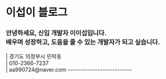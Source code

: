 <div container>
  <h1>이섭이 블로그</h1>
  <h3>안녕하세요, 신입 개발자 이이섭입니다.<br>
  배우며 성장하고, 도움을 줄 수 있는 개발자가 되고 싶습니다.</h3>
  | 경기도 의정부시 민락동 <br>
  | 010-2366-7237 <br>
  | aa990724@naver.com
  --------------------------
</div>
